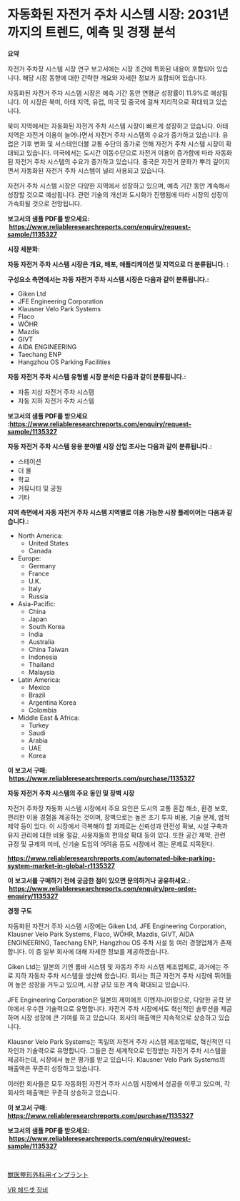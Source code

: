 <p><h1>자동화된 자전거 주차 시스템 시장: 2031년까지의 트렌드, 예측 및 경쟁 분석</h1></p><p><strong>요약</strong></p>
<p><p>자전거 주차장 시스템 시장 연구 보고서에는 시장 조건에 특화된 내용이 포함되어 있습니다. 해당 시장 동향에 대한 간략한 개요와 자세한 정보가 포함되어 있습니다.</p><p>자동화된 자전거 주차 시스템 시장은 예측 기간 동안 연평균 성장률이 11.9%로 예상됩니다. 이 시장은 북미, 아태 지역, 유럽, 미국 및 중국에 걸쳐 지리적으로 확대되고 있습니다.</p><p>북미 지역에서는 자동화된 자전거 주차 시스템 시장이 빠르게 성장하고 있습니다. 아태 지역은 자전거 이용이 늘어나면서 자전거 주차 시스템의 수요가 증가하고 있습니다. 유럽은 기후 변화 및 서스테인더블 교통 수단의 증가로 인해 자전거 주차 시스템 시장이 확대되고 있습니다. 미국에서는 도시간 이동수단으로 자전거 이용이 증가함에 따라 자동화된 자전거 주차 시스템의 수요가 증가하고 있습니다. 중국은 자전거 문화가 뿌리 깊어지면서 자동화된 자전거 주차 시스템이 널리 사용되고 있습니다.</p><p>자전거 주차 시스템 시장은 다양한 지역에서 성장하고 있으며, 예측 기간 동안 계속해서 성장할 것으로 예상됩니다. 관련 기술의 개선과 도시화가 진행됨에 따라 시장의 성장이 가속화될 것으로 전망됩니다.</p></p>
<p><strong>보고서의 샘플 PDF를 받으세요: &nbsp;<a href="https://www.reliableresearchreports.com/enquiry/request-sample/1135327">https://www.reliableresearchreports.com/enquiry/request-sample/1135327</a></strong></p>
<p><strong>시장 세분화:</strong></p>
<p><strong> 자동 자전거 주차 시스템 시장은 개요, 배포, 애플리케이션 및 지역으로 더 분류됩니다. :</strong></p>
<p><strong>구성요소 측면에서는 자동 자전거 주차 시스템 시장은 다음과 같이 분류됩니다.:</strong></p>
<p><ul><li>Giken Ltd</li><li>JFE Engineering Corporation</li><li>Klausner Velo Park Systems</li><li>Flaco</li><li>WÖHR</li><li>Mazdis</li><li>GIVT</li><li>AIDA ENGINEERING</li><li>Taechang ENP</li><li>Hangzhou OS Parking Facilities</li></ul></p>
<p><strong> 자동 자전거 주차 시스템 유형별 시장 분석은 다음과 같이 분류됩니다.:</strong></p>
<p><ul><li>자동 지상 자전거 주차 시스템</li><li>자동 지하 자전거 주차 시스템</li></ul></p>
<p><strong>보고서의 샘플 PDF를 받으세요 :<a href="https://www.reliableresearchreports.com/enquiry/request-sample/1135327">https://www.reliableresearchreports.com/enquiry/request-sample/1135327</a></strong></p>
<p><strong> 자동 자전거 주차 시스템 응용 분야별 시장 산업 조사는 다음과 같이 분류됩니다.:</strong></p>
<p><ul><li>스테이션</li><li>더 몰</li><li>학교</li><li>커뮤니티 및 공원</li><li>기타</li></ul></p>
<p><strong>지역 측면에서 자동 자전거 주차 시스템 지역별로 이용 가능한 시장 플레이어는 다음과 같습니다.:</strong></p>
<p><ul>
    <li>
        North America:
        <ul>
            <li>United States</li>
            <li>Canada</li>
        </ul>
    </li>
    <li>
        Europe:
        <ul>
            <li>Germany</li>
            <li>France</li>
            <li>U.K.</li>
            <li>Italy</li>
            <li>Russia</li>
        </ul>
    </li>
    <li>
        Asia-Pacific:
        <ul>
            <li>China</li>
            <li>Japan</li>
            <li>South Korea</li>
            <li>India</li>
            <li>Australia</li>
            <li>China Taiwan</li>
            <li>Indonesia</li>
            <li>Thailand</li>
            <li>Malaysia</li>
        </ul>
    </li>
    <li>
        Latin America:
        <ul>
            <li>Mexico</li>
            <li>Brazil</li>
            <li>Argentina Korea</li>
            <li>Colombia</li>
        </ul>
    </li>
    <li>
        Middle East & Africa:
        <ul>
            <li>Turkey</li>
            <li>Saudi</li>
            <li>Arabia</li>
            <li>UAE</li>
            <li>Korea</li>
        </ul>
    </li>
    </ul></p>
<p><strong>이 보고서 구매: &nbsp;<a href="https://www.reliableresearchreports.com/purchase/1135327">https://www.reliableresearchreports.com/purchase/1135327</a></strong></p>
<p><strong>자동 자전거 주차 시스템의 주요 동인 및 장벽 시장</strong></p>
<p><p>자전거 주차장 자동화 시스템 시장에서 주요 요인은 도시의 교통 혼잡 해소, 환경 보호, 편리한 이용 경험을 제공하는 것이며, 장벽으로는 높은 초기 투자 비용, 기술 문제, 법적 제약 등이 있다. 이 시장에서 극복해야 할 과제로는 신뢰성과 안전성 확보, 시설 구축과 유지 관리에 대한 비용 절감, 사용자들의 편의성 확대 등이 있다. 또한 공간 제약, 관련 규정 및 규제의 미비, 신기술 도입의 어려움 등도 시장에서 겪는 문제로 지목된다.</p></p>
<p><strong><a href="https://www.reliableresearchreports.com/automated-bike-parking-system-market-in-global-r1135327">https://www.reliableresearchreports.com/automated-bike-parking-system-market-in-global-r1135327</a></strong></p>
<p><strong>이 보고서를 구매하기 전에 궁금한 점이 있으면 문의하거나 공유하세요.: &nbsp;<a href="https://www.reliableresearchreports.com/enquiry/pre-order-enquiry/1135327">https://www.reliableresearchreports.com/enquiry/pre-order-enquiry/1135327</a></strong></p>
<p><strong>경쟁 구도</strong></p>
<p><p>자동화된 자전거 주차 시스템 시장에는 Giken Ltd, JFE Engineering Corporation, Klausner Velo Park Systems, Flaco, WÖHR, Mazdis, GIVT, AIDA ENGINEERING, Taechang ENP, Hangzhou OS 주차 시설 등 여러 경쟁업체가 존재합니다. 이 중 일부 회사에 대해 자세한 정보를 제공하겠습니다.</p><p>Giken Ltd는 일본의 기엔 롬바 시스템 및 자동차 주차 시스템 제조업체로, 과거에는 주로 지하 자동차 주차 시스템을 생산해 왔습니다. 회사는 최근 자전거 주차 시장에 뛰어들어 높은 성장을 거두고 있으며, 시장 규모 또한 계속 확대되고 있습니다.</p><p>JFE Engineering Corporation은 일본의 제이에프 이엔지니어링으로, 다양한 공학 분야에서 우수한 기술력으로 유명합니다. 자전거 주차 시장에서도 혁신적인 솔루션을 제공하며 시장 성장에 큰 기여를 하고 있습니다. 회사의 매출액은 지속적으로 상승하고 있습니다.</p><p>Klausner Velo Park Systems는 독일의 자전거 주차 시스템 제조업체로, 혁신적인 디자인과 기술력으로 유명합니다. 그들은 전 세계적으로 인정받는 자전거 주차 시스템을 제공하는데, 시장에서 높은 평가를 받고 있습니다. Klausner Velo Park Systems의 매출액은 꾸준히 성장하고 있습니다.</p><p>이러한 회사들은 모두 자동화된 자전거 주차 시스템 시장에서 성공을 이루고 있으며, 각 회사의 매출액은 꾸준히 상승하고 있습니다.</p></p>
<p><strong>이 보고서 구매: &nbsp; <a href="https://www.reliableresearchreports.com/purchase/1135327">https://www.reliableresearchreports.com/purchase/1135327</a></strong></p>
<p><strong>보고서의 샘플 PDF를 받으세요: &nbsp;<a href="https://www.reliableresearchreports.com/enquiry/request-sample/1135327">https://www.reliableresearchreports.com/enquiry/request-sample/1135327</a></strong><strong></strong></p>
<p>&nbsp;</p>
<p><p><a href="https://github.com/ksxzwxabcuynh011/Market-Research-Report-List-1/blob/main/168150828990.md">獣医整形外科用インプラント</a></p><p><a href="https://github.com/xvz497517413/Market-Research-Report-List-1/blob/main/161929726654.md">VR 헤드셋 장비</a></p></p>